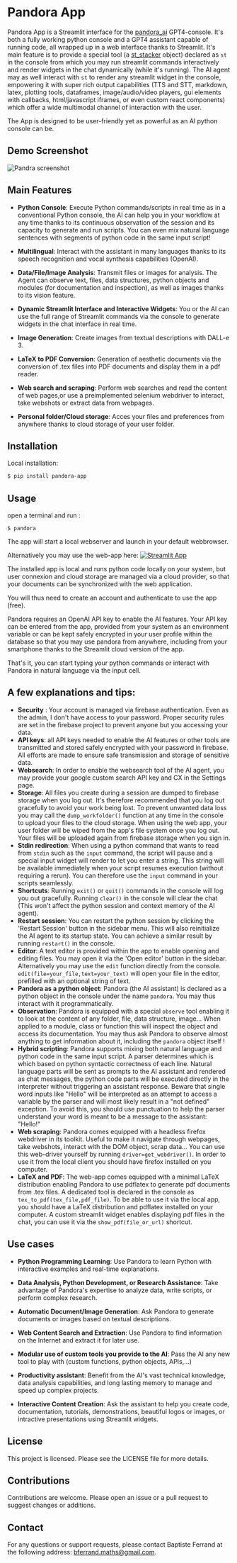 
# Pandora App

Pandora App is a Streamlit interface for the [pandora_ai](https://github.com/B4PT0R/pandora_ai) GPT4-console. It's both a fully working python console and a GPT4 assistant capable of running code, all wrapped up in a web interface thanks to Streamlit. It's main feature is to provide a special tool (a [st_stacker](https://github.com/B4PT0R/streamlit_stacker) object) declared as `st` in the console from which you may run streamlit commands interactively and render widgets in the chat dynamically (while it's running). The AI agent may as well interact with `st` to render any streamlit widget in the console, empowering it with super rich output capabilities (TTS and STT, markdown, latex, plotting tools, dataframes, image/audio/video players, gui elements with callbacks, html/javascript iframes, or even custom react components) which offer a wide multimodal channel of interaction with the user.

The App is designed to be user-friendly yet as powerful as an AI python console can be.

## Demo Screenshot

![Pandra screenshot](./pandora_app/app_images/pandora_demo.jpg)

## Main Features

- **Python Console**: Execute Python commands/scripts in real time as in a conventional Python console, the AI can help you in your workflow at any time thanks to its continuous observation of the session and its capacity to generate and run scripts. You can even mix natural language sentences with segments of python code in the same input script!

- **Multilingual**: Interact with the assistant in many languages thanks to its speech recognition and vocal synthesis capabilities (OpenAI).

- **Data/File/Image Analysis**: Transmit files or images for analysis. The Agent can observe text, files, data structures, python objects and modules (for documentation and inspection), as well as images thanks to its vision feature.

- **Dynamic Streamlit Interface and Interactive Widgets**: You or the AI can use the full range of Streamlit commands via the console to generate widgets in the chat interface in real time.

- **Image Generation**: Create images from textual descriptions with DALL-e 3.

- **LaTeX to PDF Conversion**: Generation of aesthetic documents via the conversion of .tex files into PDF documents and display them in a pdf reader.

- **Web search and scraping**: Perform web searches and read the content of web pages,or use a preimplemented selenium webdriver to interact, take webshots or extract data from webpages.

- **Personal folder/Cloud storage**: Acces your files and preferences from anywhere thanks to cloud storage of your user folder.

## Installation

Local installation:
```bash
$ pip install pandora-app
```

## Usage

open a terminal and run :

```
$ pandora
```

The app will start a local webserver and launch in your default webbrowser.

Alternatively you may use the web-app here:
[![Streamlit App](https://static.streamlit.io/badges/streamlit_badge_black_white.svg)](https://pandora-ai.streamlit.app/)

The installed app is local and runs python code locally on your system, but user connexion and cloud storage are managed via a cloud provider, so that your documents can be synchronized with the web application.

You will thus need to create an account and authenticate to use the app (free).

Pandora requires an OpenAI API key to enable the AI features. Your API key can be entered from the app, provided from your system as an environment variable or can be kept safely encrypted in your user profile within the database so that you may use pandora from anywhere, including from your smartphone thanks to the Streamlit cloud version of the app.

That's it, you can start typing your python commands or interact with Pandora in natural language via the input cell.

## A few explanations and tips:

- **Security** : Your account is managed via firebase authentication. Even as the admin, I don't have access to your password. Proper security rules are set in the firebase project to prevent anyone but you accessing your data.
- **API keys**: all API keys needed to enable the AI features or other tools are transmitted and stored safely encrypted with your password in firebase. All efforts are made to ensure safe transmission and storage of sensitive data.
- **Websearch**: In order to enable the websearch tool of the AI agent, you may provide your google custom search API key and CX in the Settings page.
- **Storage**: All files you create during a session are dumped to firebase storage when you log out. It's therefore recommended that you log out gracefully to avoid your work being lost. To prevent unwanted data loss you may call the `dump_workfolder()` function at any time in the console to upload your files to the cloud storage. When using the web app, your user folder will be wiped from the app's file system once you log out. Your files will be uploaded again from firebase storage when you sign in.
- **Stdin redirection**: When using a python command that wants to read from `stdin` such as the `input` command, the script will pause and a special input widget will render to let you enter a string. This string will be available immediately when your script resumes execution (without requiring a rerun). You can therefore use the `input` command in your scripts seamlessly. 
-  **Shortcuts**: Running `exit()` or `quit()` commands in the console will log you out gracefully. Running `clear()` in the console will clear the chat (This won't affect the python session and context memory of the AI agent).
- **Restart session**: You can restart the python session by clicking the 'Restart Session' button in the sidebar menu. This will also reinitialize the AI agent to its startup state. You can achieve a similar result by running `restart()` in the console.
- **Editor**: A text editor is provided within the app to enable opening and editing files. You may open it via the 'Open editor' button in the sidebar. Alternatively you may use the `edit` function directly from the console. `edit(file=your_file,text=your_text)` will open your file in the editor, prefilled with an optional string of text.
- **Pandora as a python object**: Pandora (the AI assistant) is declared as a python object in the console under the name `pandora`. You may thus interact with it programmatically.
- **Observation**: Pandora is equipped with a special `observe` tool enabling it to look at the content of any folder, file, data structure, image... When applied to a module, class or function this will inspect the object and access its documentation. You may thus ask Pandora to observe almost anything to get information about it, including the `pandora` object itself !
- **Hybrid scripting**: Pandora supports mixing both natural language and python code in the same input script. A parser determines which is which based on python syntactic correctness of each line. Natural language parts will be sent as prompts to the AI assistant and rendered as chat messages, the python code parts will be executed directly in the interpreter without triggering an assistant response. Beware that single word inputs like "Hello" will be interpreted as an attempt to access a variable by the parser and will most likely result in a "not defined" exception. To avoid this, you should use punctuation to help the parser understand your word is meant to be a message to the assistant: "Hello!" 
- **Web scraping**: Pandora comes equipped with a headless firefox webdriver in its toolkit. Useful to make it navigate through webpages, take webshots, interact with the DOM object, scrap data... You can use this web-driver yourself by running `driver=get_webdriver()`. In order to use it from the local client you should have firefox installed on you computer.
- **LaTeX and PDF**: The web-app comes equipped with a minimal LaTeX distribution enabling Pandora to use pdflatex to generate pdf documents from .tex files. A dedicated tool is declared in the console as `tex_to_pdf(tex_file,pdf_file)`. To be able to use it via the local app, you should have a LaTeX distribution and pdflatex installed on your computer. A custom streamlit widget enables displaying pdf files in the chat, you can use it via the `show_pdf(file_or_url)` shortcut.

## Use cases

- **Python Programming Learning**: Use Pandora to learn Python with interactive examples and real-time explanations.

- **Data Analysis, Python Development, or Research Assistance**: Take advantage of Pandora's expertise to analyze data, write scripts, or perform complex research.

- **Automatic Document/Image Generation**: Ask Pandora to generate documents or images based on textual descriptions.

- **Web Content Search and Extraction**: Use Pandora to find information on the Internet and extract it for later use.

- **Modular use of custom tools you provide to the AI**: Pass the AI any new tool to play with (custom functions, python objects, APIs,...)

- **Productivity assistant**: Benefit from the AI's vast technical knowledge, data analysis capabilities, and long lasting memory to manage and speed up complex projects.

- **Interactive Content Creation**: Ask the assistant to help you create code, documentation, tutorials, demonstrations, beautiful logos or images, or intractive presentations using Streamlit widgets.


## License

This project is licensed. Please see the LICENSE file for more details.

## Contributions

Contributions are welcome. Please open an issue or a pull request to suggest changes or additions.

## Contact

For any questions or support requests, please contact Baptiste Ferrand at the following address: bferrand.maths@gmail.com.

